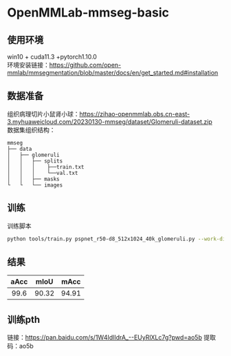 # OpenMMLab-mmseg-basic
## 使用环境
win10 + cuda11.3 +pytorch1.10.0
<br>环境安装链接：https://github.com/open-mmlab/mmsegmentation/blob/master/docs/en/get_started.md#installation
## 数据准备
组织病理切片小鼠肾小球：https://zihao-openmmlab.obs.cn-east-3.myhuaweicloud.com/20230130-mmseg/dataset/Glomeruli-dataset.zip
<br>数据集组织结构：
```shell
mmseg
├── data
│   ├── glomeruli
│   │   ├── splits
│   │   │    ├──train.txt
│   │   │    └──val.txt
│   │   ├── masks
└   └   └── images
```
## 训练
训练脚本
```bash
python tools/train.py pspnet_r50-d8_512x1024_40k_glomeruli.py --work-dir work/pspnet
```
## 结果
|  aAcc  |   mIoU  |   mAcc  |
| :----: | :-----: | :-----: |
|  99.6  |  90.32  |  94.91  |
## 训练pth
链接：https://pan.baidu.com/s/1W4IdlIdrA_--EUyRlXLc7g?pwd=ao5b 
提取码：ao5b
